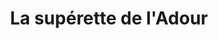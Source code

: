 ---
title: "La supérette de l'Adour"
url: /aire-sur-ladour/la-superette-de-ladour/
shop: Lebensmittel
---
